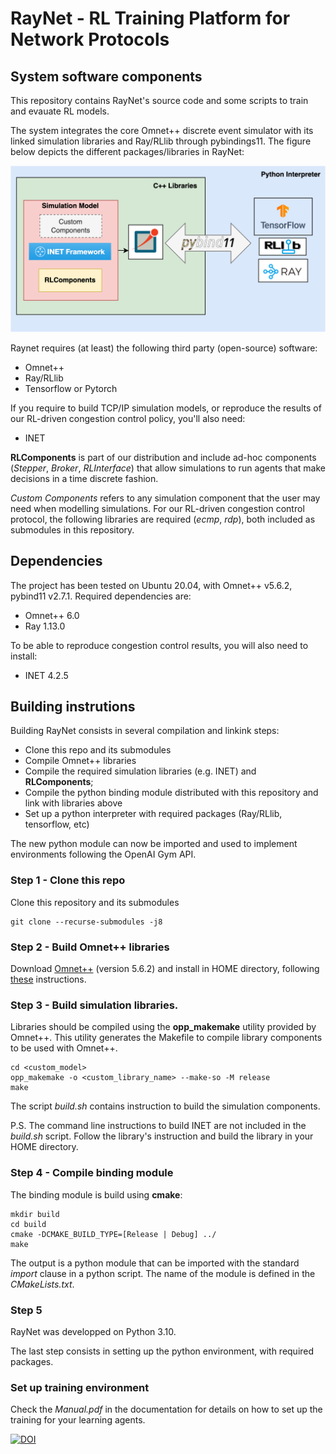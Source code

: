# RayNet - RL Training Platform for Network Protocols

## System software components

This repository contains RayNet's source code and some scripts to train and evauate RL models. 

The system integrates the core Omnet++ discrete event simulator with its linked simulation libraries and Ray/RLlib through pybindings11. The figure below depicts the different packages/libraries in RayNet:

<img src="/docs/images/libraries.png" width="600">

Raynet requires (at least) the following third party (open-source) software:
- Omnet++
- Ray/RLlib
- Tensorflow or Pytorch

If you require to build TCP/IP simulation models, or reproduce the results of our RL-driven congestion control policy, you'll also need:
- INET

**RLComponents** is part of our distribution and include ad-hoc components (_Stepper_, _Broker_, _RLInterface_) that allow simulations to run agents that make decisions in a time discrete fashion. 

_Custom Components_ refers to any simulation component that the user may need when modelling simulations. For our RL-driven congestion control protocol, the following libraries are required (_ecmp_, _rdp_), both included as submodules in this repository. 

## Dependencies

The project has been tested on Ubuntu 20.04, with Omnet++ v5.6.2, pybind11 v2.7.1. Required dependencies are:
- Omnet++ 6.0
- Ray 1.13.0

To be able to reproduce congestion control results, you will also need to install:
- INET 4.2.5

## Building instrutions

Building RayNet consists in several compilation and linkink steps:

- Clone this repo and its submodules
- Compile Omnet++ libraries
- Compile the required simulation libraries (e.g. INET) and **RLComponents**; 
- Compile the python binding module distributed with this repository and link with libraries above
- Set up a python interpreter with required packages (Ray/RLlib, tensorflow, etc)

The new python module can now be imported and used to implement environments following the OpenAI Gym API.


### Step 1 - Clone this repo
Clone this repository and its submodules

```
git clone --recurse-submodules -j8 
```


### Step 2 - Build Omnet++ libraries 

Download [Omnet++](https://omnetpp.org/download/) (version 5.6.2) and install in HOME directory, following [these](https://doc.omnetpp.org/omnetpp/InstallGuide.pdf) instructions. 

### Step 3 - Build simulation libraries.

Libraries should be compiled using the **opp_makemake** utility provided by Omnet++. This utility generates the Makefile to compile library components to be used with Omnet++.

```
cd <custom_model>
opp_makemake -o <custom_library_name> --make-so -M release 
make
```

The script _build.sh_ contains instruction to build the simulation components.

P.S. The command line instructions to build INET are not included in the _build.sh_ script. Follow the library's instruction and build the library in your HOME directory.

### Step 4 - Compile binding module

The binding module is build using **cmake**:

```
mkdir build
cd build
cmake -DCMAKE_BUILD_TYPE=[Release | Debug] ../
make
```

The output is a python module that can be imported with the standard _import_ clause in a python script. The name of the module is defined in the _CMakeLists.txt_.

### Step 5

RayNet was developped on Python 3.10. 

The last step consists in setting up the python environment, with required packages. 

### Set up training environment

Check the _Manual.pdf_ in the documentation for details on how to set up the training for your learning agents. 



[![DOI](https://zenodo.org/badge/561974777.svg)](https://zenodo.org/badge/latestdoi/561974777)

